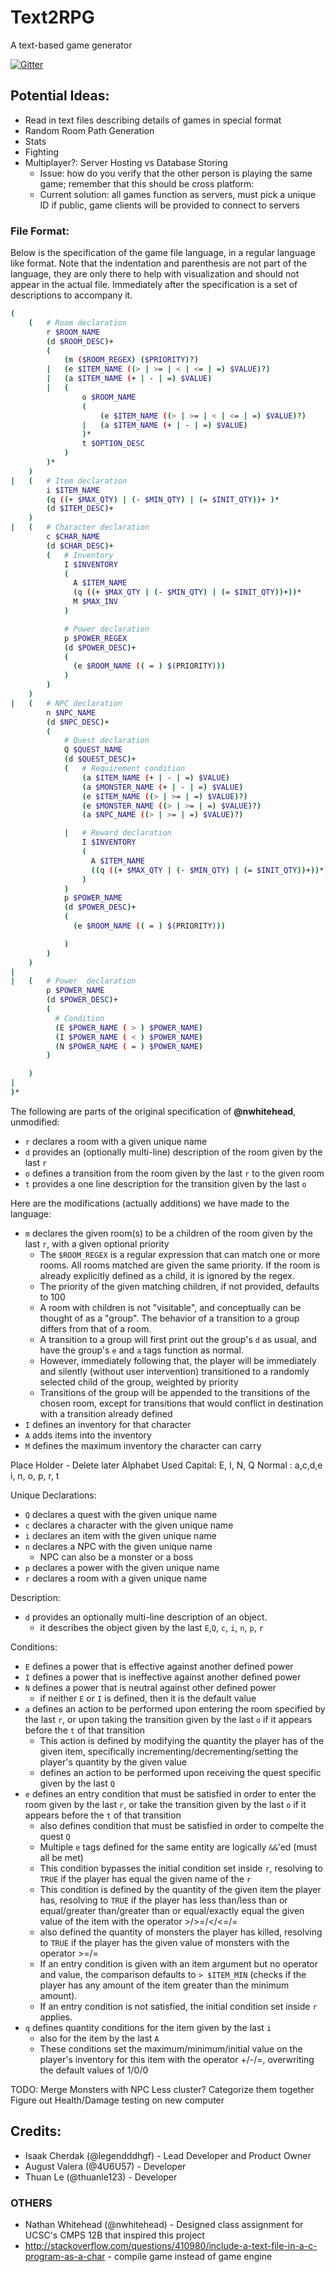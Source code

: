 # Text2RPG

A text-based game generator

[![Gitter](https://badges.gitter.im/legendddhgf_Text2RPG/Lobby.svg)](https://gitter.im/legendddhgf_Text2RPG/Lobby?utm_source=badge&utm_medium=badge&utm_campaign=pr-badge)

## Potential Ideas:

- Read in text files describing details of games in special format
- Random Room Path Generation
- Stats
- Fighting
- Multiplayer?: Server Hosting vs Database Storing
    - Issue: how do you verify that the other person is playing the same game; remember that this should be cross platform:
    - Current solution: all games function as servers, must pick a unique ID if public, game clients will be provided to connect to servers

### File Format:

Below is the specification of the game file language, in a regular language like format. Note that the indentation and parenthesis are not part of the language, they are only there to help with visualization and should not appear in the actual file. Immediately after the specification is a set of descriptions to accompany it.

```sh
(
    (   # Room declaration
        r $ROOM_NAME
        (d $ROOM_DESC)+
        (
            (m ($ROOM_REGEX) ($PRIORITY)?)
        |   (e $ITEM_NAME ((> | >= | < | <= | =) $VALUE)?)
        |   (a $ITEM_NAME (+ | - | =) $VALUE)
        |   (
                o $ROOM_NAME
				(
					(e $ITEM_NAME ((> | >= | < | <= | =) $VALUE)?)
				|	(a $ITEM_NAME (+ | - | =) $VALUE)
				)*
                t $OPTION_DESC
            )
        )*
    )
|   (   # Item declaration
        i $ITEM_NAME
        (q ((+ $MAX_QTY) | (- $MIN_QTY) | (= $INIT_QTY))+ )*
        (d $ITEM_DESC)+
    )
|   (   # Character declaration
        c $CHAR_NAME
        (d $CHAR_DESC)+
        (   # Inventory
            I $INVENTORY
            (
              A $ITEM_NAME
              (q ((+ $MAX_QTY | (- $MIN_QTY) | (= $INIT_QTY))+))*
              M $MAX_INV
            )

            # Power declaration
            p $POWER_REGEX
            (d $POWER_DESC)+
            (
              (e $ROOM_NAME (( = ) $(PRIORITY)))
            )
        )
    )
|   (   # NPC declaration
        n $NPC_NAME
        (d $NPC_DESC)+
        (
            # Quest declaration
            Q $QUEST_NAME
            (d $QUEST_DESC)+
            (   # Requirement condition
                (a $ITEM_NAME (+ | - | =) $VALUE)
                (a $MONSTER_NAME (+ | - | =) $VALUE)
                (e $ITEM_NAME ((> | >= | =) $VALUE)?)
                (e $MONSTER_NAME ((> | >= | =) $VALUE)?)
                (a $NPC_NAME ((> | >= | =) $VALUE)?)

            |   # Reward declaration
                I $INVENTORY
                (
                  A $ITEM_NAME
                  ((q ((+ $MAX_QTY | (- $MIN_QTY) | (= $INIT_QTY))+))*)
                )
            )
            p $POWER_NAME
            (d $POWER_DESC)+
            (
              (e $ROOM_NAME (( = ) $(PRIORITY)))

            )
        )
    )
|
|   (   # Power  declaration
        p $POWER_NAME
        (d $POWER_DESC)+
        (
          # Condition
          (E $POWER_NAME ( > ) $POWER_NAME)
          (I $POWER_NAME ( < ) $POWER_NAME)
          (N $POWER_NAME ( = ) $POWER_NAME)
        )

    )
|
)*
```

The following are parts of the original specification of **@nwhitehead**, unmodified:

- `r` declares a room with a given unique name
- `d` provides an (optionally multi-line) description of the room given by the last `r`
- `o` defines a transition from the room given by the last `r` to the given room
- `t` provides a one line description for the transition given by the last `o`

Here are the modifications (actually additions) we have made to the language:

- `m` declares the given room(s) to be a children of the room given by the last `r`, with a given optional priority
    - The `$ROOM_REGEX` is a regular expression that can match one or more rooms. All rooms matched are given the same priority. If the room is already explicitly defined as a child, it is ignored by the regex.
    - The priority of the given matching children, if not provided, defaults to  100
    - A room with children is not "visitable", and conceptually can be thought of as a "group". The behavior of a transition to a group differs from that of a room.
    - A transition to a group will first print out the group's `d` as usual, and have the group's `e` and `a` tags function as normal.
    - However, immediately following that, the player will be immediately and silently (without user intervention) transitioned to a randomly selected child of the group, weighted by priority
    - Transitions of the group will be appended to the transitions of the chosen room, except for transitions that would conflict in destination with a transition already defined
- `I` defines an inventory for that character
- `A` adds items into the inventory
- `M` defines the maximum inventory the character can carry

Place Holder - Delete later
Alphabet Used
Capital: E, I, N, Q
Normal : a,c,d,e i, n, o, p, r, t


Unique Declarations:
- `Q` declares a quest with the given unique name
- `c` declares a character with the given unique name
- `i` declares an item with the given unique name
- `n` declares a NPC with the given unique name
    - NPC can also be a monster or a boss
- `p` declares a power with the given unique name
- `r` declares a room with a given unique name

Description:
- `d` provides an optionally multi-line description of an object.
    - it describes the object given by the last `E`,`Q`, `c`, `i`, `n`, `p`, `r`

Conditions:
- `E` defines a power that is effective against another defined power
- `I` defines a power that is ineffective against another defined power
- `N` defines a power that is neutral against other defined power
    - if neither `E` or `I` is defined, then it is the default value
- `a` defines an action to be performed upon entering the room specified by the last `r`, or upon taking the transition given by the last `o` if it appears before the `t` of that transition
    - This action is defined by modifying the quantity the player has of the given item, specifically incrementing/decrementing/setting the player's quantity by the given value
    - defines an action to be performed upon receiving the quest specific given by the last `Q`
- `e` defines an entry condition that must be satisfied in order to enter the room given by the last `r`, or take the transition given by the last `o` if it appears before the `t` of that transition
    - also defines condition that must be satisfied in order to compelte the quest `Q`
    - Multiple `e` tags defined for the same entity are logically `&&`'ed (must all be met)
    - This condition bypasses the initial condition set inside `r`, resolving to `TRUE` if the player has equal the given name of the `r`
    - This condition is defined by the quantity of the given item the player has, resolving to `TRUE` if the player has less than/less than or equal/greater than/greater than or equal/exactly equal the given value of the item with the operator >/>=/</<=/=
    - also defined the quantity of monsters the player has killed, resolving to  `TRUE` if the player has the given value of monsters with the operator >=/=
    - If an entry condition is given with an item argument but no operator and  value, the comparison defaults to `> $ITEM_MIN` (checks if the player has  any amount of the item greater than the minimum amount).
    - If an entry condition is not satisfied, the initial condition set inside `r` applies.
- `q` defines quantity conditions for the item given by the last `i`
    - also for the item by the last `A`
    - These conditions set the maximum/minimum/initial value on the player's inventory for this item with the operator +/-/=, overwriting the default values of 1/0/0

TODO:
Merge Monsters with NPC
Less cluster?
Categorize them together
Figure out Health/Damage
testing on new computer

## Credits:
- Isaak Cherdak (@legendddhgf) - Lead Developer and Product Owner
- August Valera (@4U6U57) - Developer
- Thuan Le (@thuanle123) - Developer

### OTHERS
- Nathan Whitehead (@nwhitehead) - Designed class assignment for UCSC's CMPS 12B that inspired this project
- http://stackoverflow.com/questions/410980/include-a-text-file-in-a-c-program-as-a-char - compile game instead of game engine
